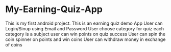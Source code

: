 # My-Earning-Quiz-App
This is my first android project.
This is an earning quiz demo App
User can Login/Sinup using Email and Password
User choose category for quiz each category is a subject
user can win points on quiz success
User can spin the coin spinner on points and win coins
User can withdraw money in exchange of coins
